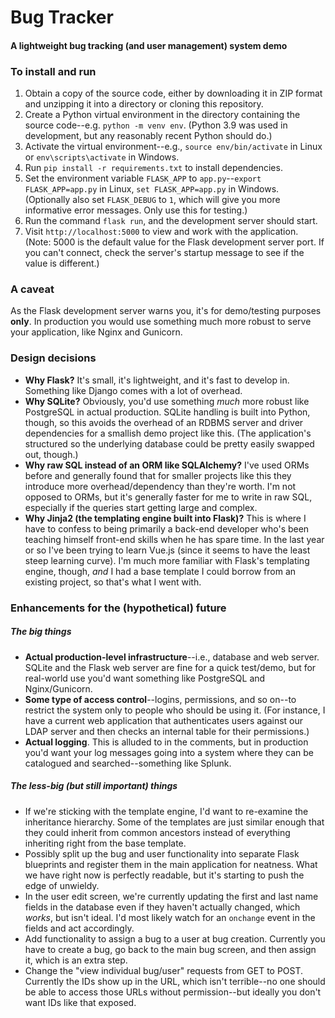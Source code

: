 # Bug Tracker
#### A lightweight bug tracking (and user management) system demo

### To install and run

1. Obtain a copy of the source code, either by downloading it in ZIP format and unzipping it into a directory or cloning this repository. 
2. Create a Python virtual environment in the directory containing the source code--e.g. `python -m venv env`. (Python 3.9 was used in development, but any reasonably recent Python should do.)
3. Activate the virtual environment--e.g., `source env/bin/activate` in Linux or `env\scripts\activate` in Windows. 
4. Run `pip install -r requirements.txt` to install dependencies. 
5. Set the environment variable `FLASK_APP` to `app.py`--`export FLASK_APP=app.py` in Linux, `set FLASK_APP=app.py` in Windows. (Optionally also set `FLASK_DEBUG` to `1`, which will give you more informative error messages. Only use this for testing.)
6. Run the command `flask run`, and the development server should start. 
7. Visit `http://localhost:5000` to view and work with the application. (Note: 5000 is the default value for the Flask development server port. If you can't connect, check the server's startup message to see if the value is different.)

### A caveat
As the Flask development server warns you, it's for demo/testing purposes **only**. In production you would use something much more robust to serve your application, like Nginx and Gunicorn. 

### Design decisions
- **Why Flask?** It's small, it's lightweight, and it's fast to develop in. Something like Django comes with a lot of overhead. 
- **Why SQLite?** Obviously, you'd use something *much* more robust like PostgreSQL in actual production. SQLite handling is built into Python, though, so this avoids the overhead of an RDBMS server and driver dependencies for a smallish demo project like this. (The application's structured so the underlying database could be pretty easily swapped out, though.)
- **Why raw SQL instead of an ORM like SQLAlchemy?** I've used ORMs before and generally found that for smaller projects like this they introduce more overhead/dependency than they're worth. I'm not opposed to ORMs, but it's generally faster for me to write in raw SQL, especially if the queries start getting large and complex. 
- **Why Jinja2 (the templating engine built into Flask)?** This is where I have to confess to being primarily a back-end developer who's been teaching himself front-end skills when he has spare time. In the last year or so I've been trying to learn Vue.js (since it seems to have the least steep learning curve). I'm much more familiar with Flask's templating engine, though, *and* I had a base template I could borrow from an existing project, so that's what I went with. 

### Enhancements for the (hypothetical) future
##### The big things
- **Actual production-level infrastructure**--i.e., database and web server. SQLite and the Flask web server are fine for a quick test/demo, but for real-world use you'd want something like PostgreSQL and Nginx/Gunicorn. 
- **Some type of access control**--logins, permissions, and so on--to restrict the system only to people who should be using it. (For instance, I have a current web application that authenticates users against our LDAP server and then checks an internal table for their permissions.)
- **Actual logging**. This is alluded to in the comments, but in production you'd want your log messages going into a system where they can be catalogued and searched--something like Splunk. 

##### The less-big (but still important) things
- If we're sticking with the template engine, I'd want to re-examine the inheritance hierarchy. Some of the templates are just similar enough that they could inherit from common ancestors instead of everything inheriting right from the base template. 
- Possibly split up the bug and user functionality into separate Flask blueprints and register them in the main application for neatness. What we have right now is perfectly readable, but it's starting to push the edge of unwieldy. 
- In the user edit screen, we're currently updating the first and last name fields in the database even if they haven't actually changed, which *works*, but isn't ideal. I'd most likely watch for an `onchange` event in the fields and act accordingly.
- Add functionality to assign a bug to a user at bug creation. Currently you have to create a bug, go back to the main bug screen, and then assign it, which is an extra step. 
- Change the "view individual bug/user" requests from GET to POST. Currently the IDs show up in the URL, which isn't terrible--no one should be able to access those URLs without permission--but ideally you don't want IDs like that exposed. 
